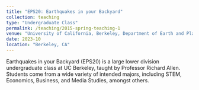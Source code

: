 ```yaml
---
title: "EPS20: Earthquakes in your Backyard"
collection: teaching
type: "Undergraduate Class"
permalink: /teaching/2015-spring-teaching-1
venue: "University of California, Berkeley, Department of Earth and Planetary Science"
date: 2023-10
location: "Berkeley, CA"
---
```


Earthquakes in your Backyard (EPS20) is a large lower division undergraduate class at UC Berkeley, taught by Professor Richard Allen. Students come from a wide variety of intended majors, including STEM, Economics, Business, and Media Studies, amongst others.
